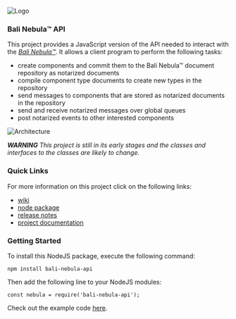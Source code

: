 ![Logo](https://raw.githubusercontent.com/craterdog-bali/bali-project-documentation/master/images/CraterDogLogo.png)

### Bali Nebula™ API
This project provides a JavaScript version of the API needed to interact with the [_Bali Nebula™_](https://github.com/craterdog-bali/bali-project-documentation/wiki). It allows a client program to perform the following tasks:
 * create components and commit them to the Bali Nebula™ document repository as notarized documents
 * compile component type documents to create new types in the repository
 * send messages to components that are stored as notarized documents in the repository
 * send and receive notarized messages over global queues
 * post notarized events to other interested components

![Architecture](https://raw.githubusercontent.com/craterdog-bali/js-bali-nebula-api/master/docs/images/The%20Bali%20Nebula%20API.png)

_**WARNING**_
_This project is still in its early stages and the classes and interfaces to the classes are likely to change._

### Quick Links
For more information on this project click on the following links:
 * [wiki](https://github.com/craterdog-bali/js-bali-nebula-api/wiki)
 * [node package](https://www.npmjs.com/package/bali-nebula-api)
 * [release notes](https://github.com/craterdog-bali/js-bali-nebula-api/wiki/release-notes)
 * [project documentation](https://github.com/craterdog-bali/bali-project-documentation/wiki)

### Getting Started
To install this NodeJS package, execute the following command:
```
npm install bali-nebula-api
```
Then add the following line to your NodeJS modules:
```
const nebula = require('bali-nebula-api');
```

Check out the example code [here](https://github.com/craterdog-bali/js-bali-nebula-api/wiki/code-examples).

